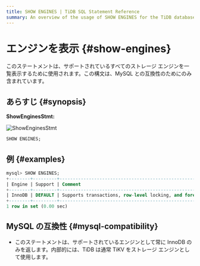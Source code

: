 ```yaml
---
title: SHOW ENGINES | TiDB SQL Statement Reference
summary: An overview of the usage of SHOW ENGINES for the TiDB database.
---
```


# エンジンを表示 {#show-engines}

このステートメントは、サポートされているすべてのストレージ エンジンを一覧表示するために使用されます。この構文は、MySQL との互換性のためにのみ含まれています。

## あらすじ {#synopsis}

**ShowEnginesStmt:**

![ShowEnginesStmt](https://docs-download.pingcap.com/media/images/docs/sqlgram/ShowEnginesStmt.png)

```sql
SHOW ENGINES;
```

## 例 {#examples}

```sql
mysql> SHOW ENGINES;
+--------+---------+------------------------------------------------------------+--------------+------+------------+
| Engine | Support | Comment                                                    | Transactions | XA   | Savepoints |
+--------+---------+------------------------------------------------------------+--------------+------+------------+
| InnoDB | DEFAULT | Supports transactions, row-level locking, and foreign keys | YES          | YES  | YES        |
+--------+---------+------------------------------------------------------------+--------------+------+------------+
1 row in set (0.00 sec)
```

## MySQL の互換性 {#mysql-compatibility}

-   このステートメントは、サポートされているエンジンとして常に InnoDB のみを返します。内部的には、TiDB は通常 TiKV をストレージ エンジンとして使用します。
